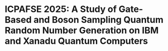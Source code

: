 # ICPAFSE 2025: A Study of Gate-Based and Boson Sampling Quantum Random Number Generation on IBM and Xanadu Quantum Computers
